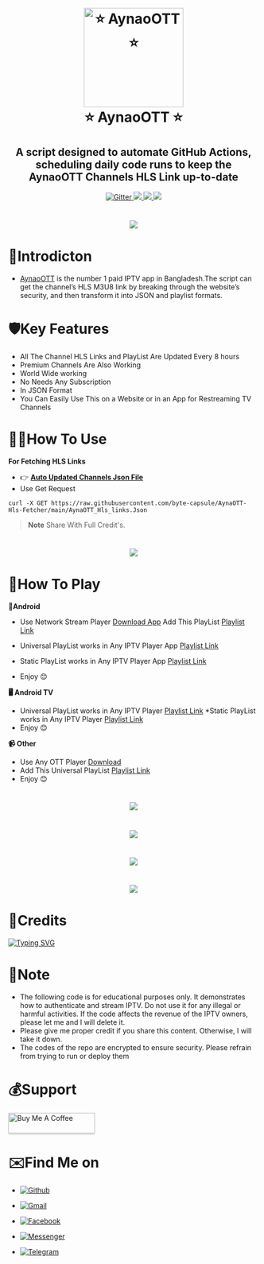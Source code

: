 




<h1 align="center">
  <br>
  <a href="https://play.google.com/store/apps/details?id=com.aynaott.apps"><img src="https://github.com/byte-capsule/AynaOTT-Hls-Fetcher/blob/main/images/aynaott_logo.png" alt="⭐ AynaoOTT ⭐" width="200"></a>
  <br>
  ⭐ AynaoOTT ⭐
  <br>
</h1>

<h2 align="center">A script designed to automate GitHub Actions, scheduling daily code runs to keep the AynaoOTT Channels HLS Link up-to-date</h2>

<p align="center">
  <a href="https://www.python.org/">
    <img src="https://img.shields.io/badge/Made_With-Python_3.12%2B-blue"
         alt="Gitter">
  
  <a href="https://saythanks.io/to/bullredeyes@gmail.com">
      <img src="https://img.shields.io/badge/Byte_Capsule-%E2%98%BC-green.svg">
  </a>
  <a href="https://play.google.com/store/apps/details?id=com.banglalink.toffee">
    <img src="https://img.shields.io/badge/App-AynaaOTT-red">
  </a>
  </a>
  <a href="https://gitter.im/amitmerchant1990/electron-markdownify"><img src="https://img.shields.io/badge/Made%20in-Bangladesh_🇧🇩-green?colorA=%23ff0000&colorB=%23017e40&style=flat-square"></a>
</p>

<h1 align="center">
 <a href="www.aynaott.com"><img src="https://github.com/byte-capsule/AynaOTT-Hls-Fetcher/blob/main/images/aynaott_banner.jpeg"></a>
</h1>

# 📕Introdicton 
* [AynaoOTT](https://play.google.com/store/apps/details?id=com.banglalink.toffee) is the number 1 paid IPTV app in Bangladesh.The script can get the channel’s HLS M3U8 link by breaking through the website’s security, and then transform it into JSON and playlist formats.


# 🛡️Key Features

* All The Channel HLS Links and PlayList Are Updated Every 8 hours 
* Premium Channels Are Also Working
* World Wide working 
* No Needs Any Subscription 
* In JSON Format
* You Can Easily Use This on a Website or in an App for Restreaming TV Channels 



# 👨‍💻How To Use
**For Fetching HLS Links**
* 👉 **[Auto Updated Channels Json File](https://raw.githubusercontent.com/byte-capsule/AynaOTT-Hls-Fetcher/main/AynaOTT_Hls_links.Json)**
* Use Get Request




```
curl -X GET https://raw.githubusercontent.com/byte-capsule/AynaOTT-Hls-Fetcher/main/AynaOTT_Hls_links.Json

```

> **Note**
> Share With Full Credit's.


<h1 align="center">
 <a href="https://raw.githubusercontent.com/byte-capsule/AynaOTT-Hls-Fetcher/main/AynaOTT_Hls_links.Json?token=GHSAT0AAAAAACIGXJTZNCFBIKMA5RTUUUG4ZMZG7XQ"><img src="https://github.com/byte-capsule/AynaOTT-Hls-Fetcher/blob/main/images/json_file.jpg"></a>
</h1>

# 🎥How To Play
**📱Android**
* Use Network Stream Player [Download App](https://play.google.com/store/apps/details?id=com.genuine.leone)  Add This PlayList [Playlist Link](https://raw.githubusercontent.com/byte-capsule/AynaOTT-Hls-Fetcher/main/NS_Player_AynaOTT.m3u)
  
* Universal PlayList works in Any IPTV Player App [Playlist Link](https://raw.githubusercontent.com/byte-capsule/AynaOTT-Hls-Fetcher/main/Universal_Player_AynaOTT.m3u)
* Static PlayList works in Any IPTV Player App [Playlist Link](https://raw.githubusercontent.com/byte-capsule/AynaOTT-Hls-Fetcher/main/Universal_Player_AynaOTT.m3u)

*  Enjoy 😊

**🖥️ Android TV**

* Universal PlayList works in Any IPTV Player [Playlist Link](https://raw.githubusercontent.com/byte-capsule/AynaOTT-Hls-Fetcher/main/Universal_Player_AynaOTT.m3u)
 *Static  PlayList works in Any IPTV Player [Playlist Link](https://raw.githubusercontent.com/byte-capsule/AynaOTT-Hls-Fetcher/main/Universal_Player_AynaOTT.m3u)
*  Enjoy 😊

**📹 Other**
* Use Any OTT Player [Download](https://www.google.com/search?q=ott+player+for+pc+and+ios&client=ms-android-xiaomi-terr1-rso2&sca_esv=596181589&sxsrf=AM9HkKnV10drltrN-Twr51eQaTzOzAP_pg%3A1704535658479&ei=aiaZZebrHIG8juMPwLuasAQ&oq=ott+player+for+pc+and+ios&gs_lp=EhNtb2JpbGUtZ3dzLXdpei1zZXJwIhlvdHQgcGxheWVyIGZvciBwYyBhbmQgaW9zMgUQIRigATIFECEYoAEyBRAhGJ8FSKIzUKAIWKcucAJ4AZABAJgBlgOgAbARqgEJMC4zLjQuMS4xuAEDyAEA-AEBwgIKEAAYRxjWBBiwA8ICBhAAGBYYHuIDBBgAIEGIBgGQBgg&sclient=mobile-gws-wiz-serp)
* Add This Universal PlayList [Playlist Link](https://raw.githubusercontent.com/byte-capsule/AynaOTT-Hls-Fetcher/main/Universal_Player_AynaOTT.m3u)
*  Enjoy 😊


<h1 align="center">
 <a href="https://raw.githubusercontent.com/byte-capsule/AynaOTT-Hls-Fetcher/main/Universal_Player_AynaOTT.m3u"><img src="https://github.com/byte-capsule/AynaOTT-Hls-Fetcher/blob/main/images/1.jpg"></a>
</h1>
<h1 align="center">
 <a href="https://raw.githubusercontent.com/byte-capsule/AynaOTT-Hls-Fetcher/main/Universal_Player_AynaOTT.m3u"><img src="https://github.com/byte-capsule/AynaOTT-Hls-Fetcher/blob/main/images/2.jpg"></a>
</h1>
<h1 align="center">
 <a href="https://raw.githubusercontent.com/byte-capsule/AynaOTT-Hls-Fetcher/main/Universal_Player_AynaOTT.m3u"><img src="https://github.com/byte-capsule/AynaOTT-Hls-Fetcher/blob/main/images/3.jpg"></a>
</h1>
<h1 align="center">
 <a href="https://raw.githubusercontent.com/byte-capsule/AynaOTT-Hls-Fetcher/main/Universal_Player_AynaOTT.m3u"><img src="https://github.com/byte-capsule/AynaOTT-Hls-Fetcher/blob/main/images/4.jpg"></a>
</h1>


# 🚬Credits
[![Typing SVG](https://readme-typing-svg.demolab.com?font=Fira+Code&pause=100&color=FF2C10&background=31FF9400&width=400&lines=Made+By+Byte+Capsule)](https://git.io/typing-svg)


# 💌Note
* The following code is for educational purposes only. It demonstrates how to authenticate and stream IPTV. Do not use it for any illegal or harmful activities. If the code affects the revenue of the IPTV owners, please let me  and I will delete it.
* Please give me proper credit if you share this content. Otherwise, I will take it down.
* The codes of the repo are encrypted to ensure security. Please refrain from trying to run or deploy them 
  





# 💰Support

<a href="https://github.com/byte-capsule/" target="_blank"><img src="https://www.buymeacoffee.com/assets/img/custom_images/purple_img.png" alt="Buy Me A Coffee" style="height: 41px !important;width: 174px !important;box-shadow: 0px 3px 2px 0px rgba(190, 190, 190, 0.5) !important;-webkit-box-shadow: 0px 3px 2px 0px rgba(190, 190, 190, 0.5) !important;" ></a>




# ✉️Find Me on 

- [![Github](https://img.shields.io/badge/Github-Byte_Capsule-purple?style=for-the-badge&logo=github)](https://github.com/byte-capsule)

- [![Gmail](https://img.shields.io/badge/Gmail-Byte_Capsule-green?style=for-the-badge&logo=gmail)](mailto:jeshanakand2017@gmail.com)

- [![Facebook](https://img.shields.io/badge/Facebook-Jeshan_Akand-blue?style=for-the-badge&logo=facebook)](https://t.me/J_9X_H_9X_N)

- [![Messenger](https://img.shields.io/badge/Messenger-Jeshan_Akand-orange?style=for-the-badge&logo=messenger)](https://t.me/J_9X_H_9X_N)

- [![Telegram](https://img.shields.io/badge/Telegram-Byte_Capsule-indigo?style=for-the-badge&logo=telegram)](https://t.me/J_9X_H_9X_N)
